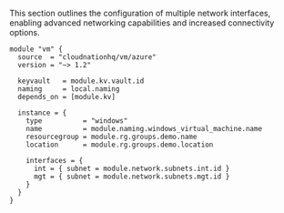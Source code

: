 This section outlines the configuration of multiple network interfaces, enabling advanced networking capabilities and increased connectivity options.

```hcl
module "vm" {
  source  = "cloudnationhq/vm/azure"
  version = "~> 1.2"

  keyvault   = module.kv.vault.id
  naming     = local.naming
  depends_on = [module.kv]

  instance = {
    type          = "windows"
    name          = module.naming.windows_virtual_machine.name
    resourcegroup = module.rg.groups.demo.name
    location      = module.rg.groups.demo.location

    interfaces = {
      int = { subnet = module.network.subnets.int.id }
      mgt = { subnet = module.network.subnets.mgt.id }
    }
  }
}
```
